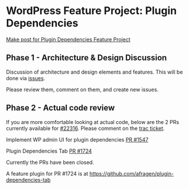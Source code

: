 # WordPress Feature Project: Plugin Dependencies

[Make post for Plugin Dependencies Feature Project](https://make.wordpress.org/core/2022/02/24/feature-project-plugin-dependencies/#comment-42678)

## Phase 1 - Architecture & Design Discussion

Discussion of architecture and design elements and features. This will be done via [issues](https://github.com/WordPress/wp-plugin-dependencies/issues).

Please review them, comment on them, and create new issues.

## Phase 2 - Actual code review

If you are more comfortable looking at actual code, below are the 2 PRs currently available for [#22316](https://core.trac.wordpress.org/ticket/22316). Please comment on the [trac ticket](https://core.trac.wordpress.org/ticket/22316).

Implement WP admin UI for plugin dependencies
[PR #1547](https://github.com/WordPress/wordpress-develop/pull/1547)

Plugin Dependencies Tab
[PR #1724](https://github.com/WordPress/wordpress-develop/pull/1724)

Currently the PRs have been closed.

A feature plugin for PR #1724 is at https://github.com/afragen/plugin-dependencies-tab
